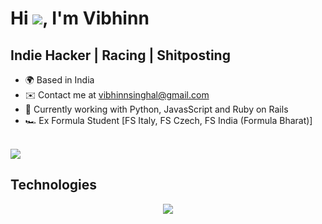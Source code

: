 
# Hi ![](https://user-images.githubusercontent.com/18350557/176309783-0785949b-9127-417c-8b55-ab5a4333674e.gif), I'm Vibhinn
Indie Hacker | Racing | Shitposting
-------------------------------------------------------------------------
* 🌍 Based in India
* ✉️ Contact me at [vibhinnsinghal@gmail.com](mailto:vibhinnsinghal@gmail.com)
* 🧠 Currently working with Python, JavasScript and Ruby on Rails
* 🏎 Ex Formula Student [FS Italy, FS Czech, FS India (Formula Bharat)]  


<br/>  
<img src="https://github-profile-trophy.vercel.app/?username=VibhinnS&column=7&theme=onedark"/>

## Technologies  
<div align="center"><img src="https://github-readme-stats.vercel.app/api/top-langs/?username=VibhinnS&hide_border=true&layout=compact&theme=tokyonight" align="center" /></div>  

<br/>  
